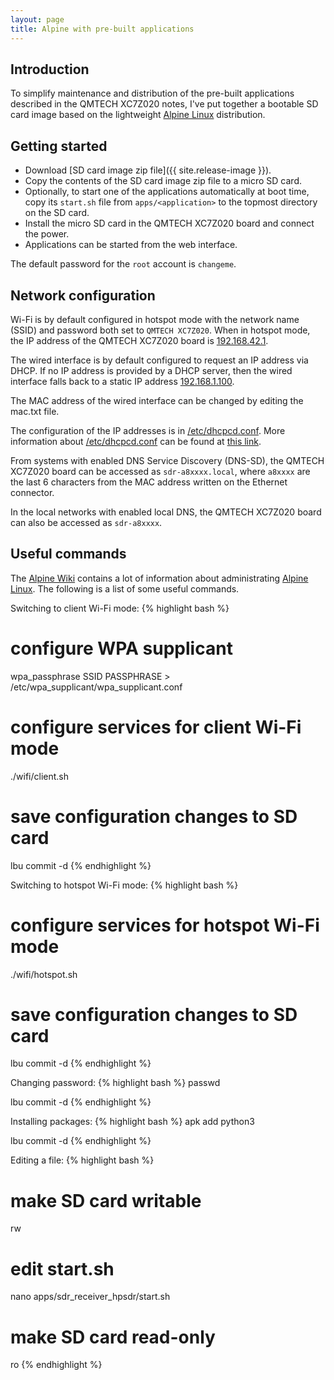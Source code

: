 ```yaml
---
layout: page
title: Alpine with pre-built applications
---
```


Introduction
-----

To simplify maintenance and distribution of the pre-built applications described in the QMTECH XC7Z020 notes, I've put together a bootable SD card image based on the lightweight [Alpine Linux](https://alpinelinux.org) distribution.

Getting started
-----

 - Download [SD card image zip file]({{ site.release-image }}).
 - Copy the contents of the SD card image zip file to a micro SD card.
 - Optionally, to start one of the applications automatically at boot time, copy its `start.sh` file from `apps/<application>` to the topmost directory on the SD card.
 - Install the micro SD card in the QMTECH XC7Z020 board and connect the power.
 - Applications can be started from the web interface.

The default password for the `root` account is `changeme`.

Network configuration
-----

Wi-Fi is by default configured in hotspot mode with the network name (SSID) and password both set to `QMTECH XC7Z020`. When in hotspot mode, the IP address of the QMTECH XC7Z020 board is [192.168.42.1](http://192.168.42.1).

The wired interface is by default configured to request an IP address via DHCP. If no IP address is provided by a DHCP server, then the wired interface falls back to a static IP address [192.168.1.100](http://192.168.1.100).

The MAC address of the wired interface can be changed by editing the mac.txt file.

The configuration of the IP addresses is in [/etc/dhcpcd.conf](https://github.com/pavel-demin/qmtech-xc7z020-notes/blob/main/alpine/etc/dhcpcd.conf). More information about [/etc/dhcpcd.conf](https://github.com/pavel-demin/qmtech-xc7z020-notes/blob/main/alpine/etc/dhcpcd.conf) can be found at [this link](https://www.mankier.com/5/dhcpcd.conf).

From systems with enabled DNS Service Discovery (DNS-SD), the QMTECH XC7Z020 board can be accessed as `sdr-a8xxxx.local`, where `a8xxxx` are the last 6 characters from the MAC address written on the Ethernet connector.

In the local networks with enabled local DNS, the QMTECH XC7Z020 board can also be accessed as `sdr-a8xxxx`.

Useful commands
-----

The [Alpine Wiki](https://wiki.alpinelinux.org) contains a lot of information about administrating [Alpine Linux](https://alpinelinux.org). The following is a list of some useful commands.

Switching to client Wi-Fi mode:
{% highlight bash %}
# configure WPA supplicant
wpa_passphrase SSID PASSPHRASE > /etc/wpa_supplicant/wpa_supplicant.conf

# configure services for client Wi-Fi mode
./wifi/client.sh

# save configuration changes to SD card
lbu commit -d
{% endhighlight %}

Switching to hotspot Wi-Fi mode:
{% highlight bash %}
# configure services for hotspot Wi-Fi mode
./wifi/hotspot.sh

# save configuration changes to SD card
lbu commit -d
{% endhighlight %}

Changing password:
{% highlight bash %}
passwd

lbu commit -d
{% endhighlight %}

Installing packages:
{% highlight bash %}
apk add python3

lbu commit -d
{% endhighlight %}

Editing a file:
{% highlight bash %}
# make SD card writable
rw

# edit start.sh
nano apps/sdr_receiver_hpsdr/start.sh

# make SD card read-only
ro
{% endhighlight %}
